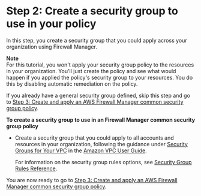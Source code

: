 # Step 2: Create a security group to use in your policy<a name="get-started-fms-create-security-groups"></a>

In this step, you create a security group that you could apply across your organization using Firewall Manager\. 

**Note**  
For this tutorial, you won't apply your security group policy to the resources in your organization\. You'll just create the policy and see what would happen if you applied the policy's security group to your resources\. You do this by disabling automatic remediation on the policy\.

If you already have a general security group defined, skip this step and go to [Step 3: Create and apply an AWS Firewall Manager common security group policy](get-started-fms-sg-create-security-policy.md)\. <a name="get-started-fms-create-security-groups-procedure"></a>

**To create a security group to use in an Firewall Manager common security group policy**
+ Create a security group that you could apply to all accounts and resources in your organization, following the guidance under [Security Groups for Your VPC](https://docs.aws.amazon.com/vpc/latest/userguide/VPC_SecurityGroups.html) in the [Amazon VPC User Guide](https://docs.aws.amazon.com/vpc/latest/userguide/)\.

  For information on the security group rules options, see [Security Group Rules Reference](https://docs.aws.amazon.com/AWSEC2/latest/UserGuide/security-group-rules-reference.html)\.

You are now ready to go to [Step 3: Create and apply an AWS Firewall Manager common security group policy](get-started-fms-sg-create-security-policy.md)\.